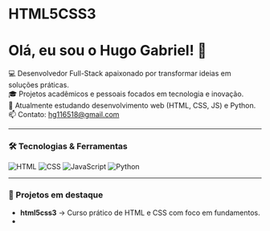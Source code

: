 # HTML5CSS3
# Olá, eu sou o Hugo Gabriel! 👋

💻 Desenvolvedor Full-Stack apaixonado por transformar ideias em soluções práticas.  
🎓 Projetos acadêmicos e pessoais focados em tecnologia e inovação.  
🌱 Atualmente estudando desenvolvimento web (HTML, CSS, JS) e Python.  
📫 Contato: hg116518@gmail.com  

---

### 🛠️ Tecnologias & Ferramentas
![HTML](https://img.shields.io/badge/HTML5-E34F26?style=flat-square&logo=html5&logoColor=white)
![CSS](https://img.shields.io/badge/CSS3-1572B6?style=flat-square&logo=css3&logoColor=white)
![JavaScript](https://img.shields.io/badge/JavaScript-F7DF1E?style=flat-square&logo=javascript&logoColor=black)
![Python](https://img.shields.io/badge/Python-3776AB?style=flat-square&logo=python&logoColor=white)

---

### 📌 Projetos em destaque
- **html5css3** → Curso prático de HTML e CSS com foco em fundamentos.
- 

